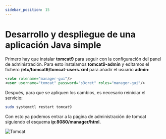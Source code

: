 ```yaml
---
sidebar_position: 15
---
```


# Desarrollo y despliegue de una aplicación Java simple

Primero hay que instalar **tomcat9** para seguir con la configuración del panel de administración. Para esto instalamos **tomcat9-admin** y editamos el fichero **/etc/tomcat9/tomcat-users.xml** para añadir el usuario **admin**:

```xml
<role rolename="manager-gui"/>
<user username="tomcat" password="s3cret" roles="manager-gui"/>
```

Después, para que se apliquen los cambios, es necesario reiniciar el servicio:

```bash
sudo systemctl restart tomcat9
```

Con esto ya podemos entrar a la página de administración de tomcat siguiendo el esquema **ip:8080/manager/html**.

![Tomcat](/img/IAW/taller1IAW5.png)

